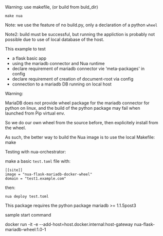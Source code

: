 Warning: use makefile, (or  build from buld_dir)

```
make nua
```

Note: we use the feature of no build.py, only a declaration of a python `wheel`

Note2: build must be successful, but running the appliction is probably not possible
due to use of local database of the host.

This example to test
- a flask basic app
- using the mariadb connector and Nua runtime
- declare requirement of mariadb connector vie 'meta-packages' in config
- declare requirement of creation of document-root via config
- connection to a mariadb DB running on local host

Warning:

MariaDB does not provide wheel package for the mariadb connector for python on linux,
and the build of the python package may fail when launched from Pip virtual env.

So we do our own wheel from the source before, then explicitely install from the wheel.

As such, the better way to build the Nua image is to use the local Makefile:
    make


Testing with nua-orchestrator:

make a basic `test.toml` file with:

    [[site]]
    image = "nua-flask-mariadb-docker-wheel"
    domain = "test1.example.com"

then:

    nua deploy test.toml


This package requires the python package mariadb >= 1.1.5post3

sample start command

docker run -it -e --add-host=host.docker.internal:host-gateway nua-flask-mariadb-wheel:1.0-1

